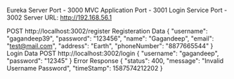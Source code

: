 Eureka Server Port - 3000
MVC Application Port - 3001
Login Service Port - 3002
Server URL: http://192.168.56.1

POST http://localhost:3002/register
Registeration Data
{
	"username": "gagandeep39",
	"password": "123456",
	"name": "Gagandeep",
	"email": "test@mail.com",
	"address": "Earth",
	"phoneNumber": "8877665544"
}
Login Data
POST http://localhost:3002/login
{
	"username": "gagandeep",
	"password": "12345"
}
Error Response 
{
    "status": 400,
    "message": "Invalid Username Password",
    "timeStamp": 1587574212202
}